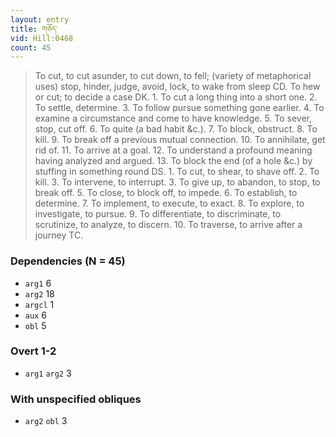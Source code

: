 ```yaml
---
layout: entry
title: གཅོད་
vid: Hill:0468
count: 45
---
```

> To cut, to cut asunder, to cut down, to fell; (variety of metaphorical uses) stop, hinder, judge, avoid, lock, to wake from sleep CD\. To hew or cut; to decide a case DK\. 1\. To cut a long thing into a short one\. 2\. To settle, determine\. 3\. To follow pursue something gone earlier\. 4\. To examine a circumstance and come to have knowledge\. 5\. To sever, stop, cut off\. 6\. To quite (a bad habit &c\.)\. 7\. To block, obstruct\. 8\. To kill\. 9\. To break off a previous mutual connection\. 10\. To annihilate, get rid of\. 11\. To arrive at a goal\. 12\. To understand a profound meaning having analyzed and argued\. 13\. To block the end (of a hole &c\.) by stuffing in something round DS\. 1\. To cut, to shear, to shave off\. 2\. To kill\. 3\. To intervene, to interrupt\. 3\. To give up, to abandon, to stop, to break off\. 5\. To close, to block off, to impede\. 6\. To establish, to determine\. 7\. To implement, to execute, to exact\. 8\. To explore, to investigate, to pursue\. 9\. To differentiate, to discriminate, to scrutinize, to analyze, to discern\. 10\. To traverse, to arrive after a journey TC\.


### Dependencies (N = 45)
* `arg1` 6
* `arg2` 18
* `argcl` 1
* `aux` 6
* `obl` 5


### Overt 1-2
* `arg1` `arg2` 3


### With unspecified obliques
* `arg2` `obl` 3
